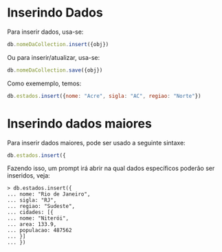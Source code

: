 # Inserindo Dados
Para inserir dados, usa-se:
```js
db.nomeDaCollection.insert({obj})
```

Ou para inserir/atualizar, usa-se:
```js
db.nomeDaCollection.save({obj})
```

Como exememplo, temos:
```js
db.estados.insert({nome: "Acre", sigla: "AC", regiao: "Norte"})
```

# Inserindo dados maiores
Para inserir dados maiores, pode ser usado a seguinte sintaxe:
```js
db.estados.insert({
```
Fazendo isso, um prompt irá abrir na qual dados específicos poderão ser inseridos, veja:
```
> db.estados.insert({
... nome: "Rio de Janeiro",
... sigla: "RJ",
... regiao: "Sudeste",
... cidades: [{
... nome: "Niterói",
... area: 133.9,
... populacao: 487562
... }]
... })
```